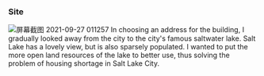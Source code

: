 ### Site
![屏幕截图 2021-09-27 011257](https://user-images.githubusercontent.com/90567603/135552992-45ded25a-99ae-4107-81ad-36fa7dea2fbb.jpg)
In choosing an address for the building, I gradually looked away from the city to the city's famous saltwater lake. Salt Lake has a lovely view, but is also sparsely populated. I wanted to put the more open land resources of the lake to better use, thus solving the problem of housing shortage in Salt Lake City.
